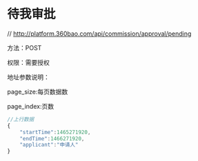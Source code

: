 # 待我审批

// http://platform.360bao.com/api/commission/approval/pending

方法：POST

权限：需要授权

地址参数说明：

page_size:每页数据数

page_index:页数

```javascript
//上行数据
{
    "startTime":1465271920,
    "endTime":1466271920,
    "applicant":"申请人"
}
```

